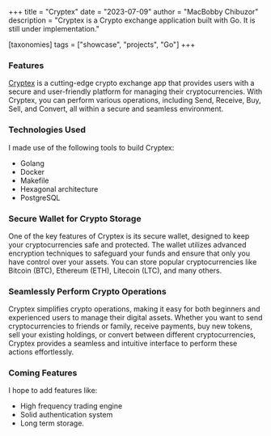 +++
title = "Cryptex"
date = "2023-07-09"
author = "MacBobby Chibuzor"
description = "Cryptex is a Crypto exchange application built with Go. It is still under implementation."

[taxonomies]
tags = ["showcase", "projects", "Go"]
+++

### Features

[Cryptex](https://github.com/theghostmac/cryptex) is a cutting-edge crypto exchange app that provides users with a 
secure and user-friendly platform for managing their cryptocurrencies. 
With Cryptex, you can perform various operations, including Send,
Receive, Buy, Sell, and Convert, all within a secure and seamless environment.


### Technologies Used
I made use of the following tools to build Cryptex:
- Golang
- Docker
- Makefile
- Hexagonal architecture
- PostgreSQL

### Secure Wallet for Crypto Storage

One of the key features of Cryptex is its secure wallet, designed to keep your 
cryptocurrencies safe and protected. The wallet utilizes advanced encryption 
techniques to safeguard your funds and ensure that only you have control over 
your assets. You can store popular cryptocurrencies like Bitcoin (BTC), 
Ethereum (ETH), Litecoin (LTC), and many others.

### Seamlessly Perform Crypto Operations

Cryptex simplifies crypto operations, making it easy for both beginners and 
experienced users to manage their digital assets. Whether you want to send 
cryptocurrencies to friends or family, receive payments, buy new tokens, sell your 
existing holdings, or convert between different cryptocurrencies, Cryptex provides a 
seamless and intuitive interface to perform these actions effortlessly.

### Coming Features

I hope to add features like:
- High frequency trading engine
- Solid authentication system
- Long term storage.
